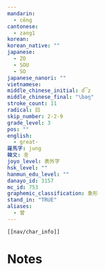 ```yaml
---
mandarin:
  - cēng
cantonese:
  - zang1
korean:
korean_native: ""
japanese:
  - ZO
  - SOU
  - SO
japanese_nanori: ""
vietnamese:
middle_chinese_initial: d͡z
middle_chinese_final: "\bəŋ"
stroke_count: 11
radical: 曰
skip_number: 2-2-9
grade_level: 3
pos: ""
english:
  - great-
羅馬字: jung
韓文: 중
joyo_level: 表外字
hsk_level: ""
hanmun_edu_level: ""
danayo_id: 3157
mc_id: 753
graphemic_classification: 象形
stand_in: "TRUE"
aliases:
  - 曾
---
```

```meta-bind-embed
[[nav/char_info]]
```

# Notes
